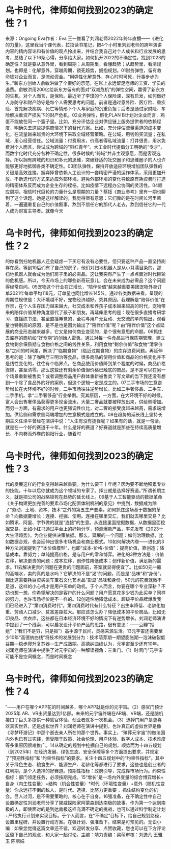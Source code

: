 # 乌卡时代，律师如何找到2023的确定性？1

来源：Ongoing Eva作者：Eva 王一惟看了刘润老师2022年跨年直播——《进化的力量》，这里我当个课代表，拉拉读书笔记，把4个小时里刘润老师的跨年演讲内容的精内容论和有价值的观点拎出来，并结合我自己对个人成长和行业发展的思考，总结了以下16条心得，分享给大家。如何扒开2022的不确定性，找到2023的确定性？就是要从意外里，看到周期；从周期里，看懂趋势；从趋势里，看清规划。也即是：化解意外，穿越周期，锁死趋势，拥抱规划。01财务弹性，留有救命钱对企业而言，是流动资金。“用弹性化解意外，存心时时可死，行事步步为生。”新东方创始人俞敏洪做了个很好的示范，在账上永远留足老师的工资、学员的退费。俞敏洪用200亿给新东方留有的面对“双减危机”的弹性空间，赢得了新东方的生机。对个人而言，是保险。最近听了李璞的个人保险课，深有启发，如何做好人身防守和财产防守是每个人需要思考的问题。前者是通过意外险、医疗险、重疾险、首先解决疾病、死亡等情形下个人与家庭的沉重负担；后者是通过家财险、车险解决重资产损失下的财产危机。02业务弹性，孵化PLAN B计划对企业而言，鸡蛋不能放在同一个篮子里。比如，充分评估企业对供应链上服务提供者的依赖程度，明确失去这些提供商情况下的替代方案。比如，充分评估流量渠道的成本变化，在流量越来越贵的大环境下采取全域经营策略。在公域，用钱购买流量；在私域，用心经营信任。公域流量：付费用水，价高者得私域流量：打井很贵，用水免费对个人而言，尝试成为跨域的“斜杠青年”。大工业时代提倡分工明确的“专才”，而数字化时代充分各种不确定性，很多时候的“跨域”并非主观意愿，而是客观选择。所以拥有跨域的知识和多元的思维，突破舒适的社交圈子和思维圈子的人也许能够更好地抵御各类不确定性。03团队弹性，保持开放适应环境增加团队弹性的关键是高效连接。摒弃掉曾依赖人工设计的一套精密严谨的运作体系，采用更加开放、不断迭代的方式来适应外部环境，避免外部环境的变化导致原有耗资费时打造的精密体系反而成为企业生存的桎梏。比如疫情下远程办公协同的灵活性。04顺应周期，相信时代巨轮的力量什么是周期的力量？蔡钰《商业参考》里有一期也聊到了这个话题。她是这样解读的，我觉得很有意思：它们靠的是在时间长河里熬着，一遍遍重复自己的价值叙事，熬到不信任它的那代人老去，熬到信任它的一代人成为财富主导者。就像今天

# 乌卡时代，律师如何找到2023的确定性？2

的你看到扫地机器人还会疑虑一下买它有没有必要性，但只要这种产品一直坚持刷存在感，等到10后们有了自己的房子，他们对扫地机器人是从小耳濡目染的，那扫地机器人就会成为他们房子里的必需品。这让我突然产生了一点点面对时代巨轮的危机感。所以，今天市场上的哪些新奇玩意儿，会在未来成为必需品？这个问题得经常自问。05宠物这个行业在正增长，“陪伴价值”越来越重要美团宠物外卖订单2021年每单平均118元，订单量也同比增长145%。通过各类数据来看，呈现的周期性规律是：大环境越不好，宠物经济越好。究其原因，我理解是“陪伴价值”在作祟，在个人生存压力越来越大，社交成本和养孩子成本越来越高的时代，宠物带来的陪伴价值某种角度替代了孩子和朋友。再延伸思考的是：现在很多直播考研学习、直播练书法、甚至直播睡觉的，全程与用户无互动、无交流的单向输出，观看量也特别高的原因，是不是也是因为输出了“陪伴价值”呢？由“陪伴价值”这个点延展的商业形态越来越多，它又是如何商业变现的，是个很有意思的命题。06抓住去库存的商机如“好食期”的创始人雷勇。通过对每一件食品进行保质期管理，建立食物剩余保质期与食物价格之间的线性关系，利用食物“剩余价值”和食物“清零价格”之间的时间差，解决了“临期食物”（临近过期食物）的库存浪费问题。再延伸思考的是：除了咖啡厅三明治等食品，很多商品的使用价值和商品的价格变化并不是线性变化的，往往有个临界点，在商品使用价值降到某个程度的时候，商品价格骤降，甚至清零。那么这些还有剩余价值但价格已触底的商品，是不是可以在另一个场景重新被售卖？或者调整商品用户群体重新被售卖？写文章的当下我还没有想到一个除了食品外的好的案例，但这个逻辑一定是成立的。07二手市场的生意逆势增长在大环境不好的时候，二手市场往往逆势增长。比如二手奢侈品、二手车、二手手机。拿“二手奢侈品”行业举例。究其原因，一方面，在大环境不好的时候，富人会出售奢侈品获得更多现金流水，大量二奢品就要被释放出来，供给侧增加。而另一方面，有需求的用户也更强调性价比，对二奢的接受度越来越高，需求端增加。供给侧和需求侧两端增加的生意模式是成立的。08在趋势的延长线上坚持长期主义任泽平曾经在演讲中说：“人生有没有捷径呢？如果有的话，就是一句话，就是在一个好的赛道干十年。什么是好的赛道？好赛道就是那些在持续高质量增长、不内卷而外卷的朝阳行业，随着时

# 乌卡时代，律师如何找到2023的确定性？3

代的发展这样的行业变得越来越重要。为什么要干十年呢？因为要不断地积累专业的技能，十年以后你就成为这个领域的专家了。择业就是选择好赛道。”所谓长期主义，就是把公司的战略锁死在趋势的延长线上。09基于人工智能驱动的数据革命《关于构建更加完善的要素市场化配置体制机制的意见》中提到，数据成为除了“劳动、土地、资本、技术”之外的第五生产要素。如何抓住这场基于数据的革命？向数据要增长：连接、挖掘、使用。连接在哪里交汇，我们就去哪里交易？比如腾讯、阿里、字节做的就是“连接”的生意。从连接里面挖掘数据，从数据里面挖掘交易。比如小红书通过平台上的好物分享，预测爆款产品，率先发布《2023十大生活趋势》，为企业提供决策依据。那么，延展的一个问题：如何治理数据，比如数据合规，也会延伸出很多市场机会和商业模式。10如何解决内卷——进化的3种方法刘润提到了“本价值模型”，也即“成本-价格-价值”：提高价值，靠创造；降低成本，靠努力；单纯提高价格，是与用户的零和博弈。进化的3种方法是：价值右移，解决更贵的问题；成本左移，创作性降低成本；创作新价值，满足新的需求。11去解决更贵的问题在更贵的问题面前，答案就显得便宜了。比如50元一瓶的高端水，卖的真的是水吗？它解决的不是“渴”的问题，而是是“品味”和“身份”。相比这需要耗巨资买豪车宝石文化艺术品“彰显”品味和身份，50元的花费就微不足道，这样的小心机才是用户买单的动机。于个人而言，你要在哪个专业深耕？不妨也想一想，你希望解决的是客户的什么问题？用户愿意花多少钱为此买单？同样的努力，也许市场标价是不一样的。12创造性地降低成本，超级平价品牌爆发我们已经进入了“第四消费时代”。第四消费时代有什么特征？出生率降低、老龄化加重、劳动人口减少、贫富差距拉大。那应该怎么办？降低成本的平价商品，比如无印良品、优衣库，这些都在日本经济环境不好的情况下有逆势增长。刘润老师演讲中提到了一个线索，可以启发设计平价产品的思路，很有意思：——豆瓣“抠组”（“我们不是穷，只是抠”）高手源于民间，灵感来源生活。13元宇宙还需要至少10年“高德纳曲线”将技术的发展划分为：技术萌芽期—期望膨胀期—泡沫破裂低谷期—稳步爬升复苏器—生产成熟期。高德纳曲线认为，元宇宙至少还有10年。刘润老师在演讲中提供了对元宇宙的一种解读视角：三重门。（1）时间门“元宇宙可能不是空间概念，而是时间概念

# 乌卡时代，律师如何找到2023的确定性？4

”——用户在哪个APP花的时间越多，哪个APP就是你的元宇宙。（2）感官门预计2025年 AR、VR出货量达到1亿部。未来的元宇宙终端在AR端、VR端，还是脑机接口？巨头多提供一种感官体验，创业者就多一次机会。（3）选择门用户是更喜欢真实世界，还是虚拟世界？刘润老师在演讲中提到，也许真正的虚拟世界是像《寻梦环游记》中那个逝去亲人所在的那个世界。事实上，“殡葬元宇宙”的做法国内外也已有过实践，但受限于政策、社会伦理、用户体验、数字人成本、技术难度等多重原因很难推广。14从确定的规划中挖掘自己的规划，顺势而为十四五规划（到2025年）在经济发展、绿色生态、安全保障等多个方面提出要求，并规定了“预期性指标”和“约束性指标”的要求。关注十四五规划中的“约束性指标”。其中关于绿色生态、粮食生产、能源生产、老龄化等都进行了要求，这些也是创业者的红利期，是个人选择的好赛道。预期性指标：政府引导，完成靠市场行为。约束性指标：部门领走任务，必须按期完成。15“增长”是一场内外变量的综合博弈增长=自身（内生性变量）+结构（机会性变量）*时代（环境性变量）+意外（随机性变量）你永远打不倒的敌人，是时代。选择，比努力更重要 ，抓住结构变化的机会。巨人过河，是不需要策略的，核心在于自身。16强准备，在不确定性中自己设置确定性刘润老师分享了挪威探险家阿蒙森到达南极的故事。作为第一个达到南极的人，即使面对的是到达南极这样充满不确定的挑战，也可以通过科学制定计划+严格执行计划来实现目标。于个人而言，在“不确定”目标下，给自己规划路径，设置里程碑，并设置行动方案。在强计划、强准备下，结果是可预见的。无讼小编：如果您觉得这篇文章还不错，欢迎转发分享、点赞收藏，您也可以在下方评论区留下自己的观点，和大家一起讨论。主编：靖力责编：梁萌审核：刘逸凡 王雅玉 陈丽娟

